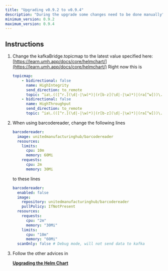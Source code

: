 ```yaml
---
title: "Upgrading v0.9.2 to v0.9.4"
description: "During the upgrade some changes need to be done manually"
minimum_version: 0.9.2
maximum_version: 0.9.4
---
```


## Instructions

1. Change the kafkaBridge.topicmap to the latest value specified here: [https://learn.umh.app/docs/core/helmchart/](https://learn.umh.app/docs/core/helmchart/)
Right now this is 
    
    ```yaml
    topicmap:
        - bidirectional: false
          name: HighIntegrity
          send_direction: to_remote
          topic: ^ia\.(([^r.](\d|-|\w)*)|(r[b-z](\d|-|\w)*)|(ra[^w]))\.(\d|-|\w|_)+\.(\d|-|\w|_)+\.((addMaintenanceActivity)|(addOrder)|(addParentToChild)|(addProduct)|(addShift)|(count)|(deleteShiftByAssetIdAndBeginTimestamp)|(deleteShiftById)|(endOrder)|(modifyProducedPieces)|(modifyState)|(productTag)|(productTagString)|(recommendation)|(scrapCount)|(startOrder)|(state)|(uniqueProduct)|(scrapUniqueProduct))$
        - bidirectional: false
          name: HighThroughput
          send_direction: to_remote
          topic: ^ia\.(([^r.](\d|-|\w)*)|(r[b-z](\d|-|\w)*)|(ra[^w]))\.(\d|-|\w|_)+\.(\d|-|\w|_)+\.(process[V|v]alue).*$
    ```
    
2. When using barcodereader, change the following lines
    
    ```yaml
    barcodereader:
      image: unitedmanufacturinghub/barcodereader
      resources:
        limits:
          cpu: 10m
          memory: 60Mi
        requests:
          cpu: 2m
          memory: 30Mi
    ```
    
    to these lines
    
    ```yaml
    barcodereader:
      enabled: false
      image:
        repository: unitedmanufacturinghub/barcodereader
        pullPolicy: IfNotPresent
      resources:
        requests:
          cpu: "2m"
          memory: "30Mi"
        limits:
          cpu: "10m"
          memory: "60Mi"
      scanOnly: false # Debug mode, will not send data to kafka
    ```
    
3. Follow the other advices in 
    
    [**Upgrading the Helm Chart**](/docs/production-guide/upgrading/upgrading-helm-chart)
